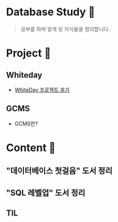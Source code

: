 # Database Study 💾
> 공부를 하며 알게 된 지식들을 정리합니다.

# Project 📌

## Whiteday 
- [WhiteDay 프로젝트 후기](./Project/Review.md)

## GCMS
- GCMS란?

# Content 📃

## "데이터베이스 첫걸음" 도서 정리 

## "SQL 레벨업" 도서 정리

## TIL

